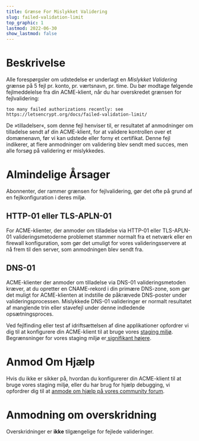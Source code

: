 ```yaml
---
title: Grænse For Mislykket Validering
slug: failed-validation-limit
top_graphic: 1
lastmod: 2022-06-30
show_lastmod: false
---
```



# Beskrivelse
Alle forespørgsler om udstedelse er underlagt en *Mislykket Validering* grænse på 5 fejl pr. konto, pr. værtsnavn, pr. time. Du bør modtage følgende fejlmeddelelse fra din ACME-klient, når du har overskredet grænsen for fejlvalidering:

```
too many failed authorizations recently: see https://letsencrypt.org/docs/failed-validation-limit/
```

De »tilladelser«, som denne fejl henviser til, er resultatet af anmodninger om tilladelse sendt af din ACME-klient, for at validere kontrollen over et domænenavn, før vi kan udstede eller forny et certifikat. Denne fejl indikerer, at flere anmodninger om validering blev sendt med succes, men alle forsøg på validering er mislykkedes.

# Almindelige Årsager

Abonnenter, der rammer grænsen for fejlvalidering, gør det ofte på grund af en fejlkonfiguration i deres miljø.

## HTTP-01 eller TLS-APLN-01

For ACME-klienter, der anmoder om tilladelse via HTTP-01 eller TLS-APLN-01 valideringsmetoderne problemet stammer normalt fra et netværk eller en firewall konfiguration, som gør det umuligt for vores valideringsservere at nå frem til den server, som anmodningen blev sendt fra.

## DNS-01

ACME-klienter der anmoder om tilladelse via DNS-01 valideringsmetoden kræver, at du opretter en CNAME-rekord i din primære DNS-zone, som gør det muligt for ACME-klienten at indstille de påkrævede DNS-poster under valideringsprocessen. Mislykkede DNS-01 valideringer er normalt resultatet af manglende trin eller stavefejl under denne indledende opsætningsproces.

Ved fejlfinding eller test af idriftsættelsen af dine applikationer opfordrer vi dig til at konfigurere din ACME-klient til at bruge vores [staging miljø](/docs/staging-environment/). Begrænsninger for vores staging miljø er[ signifikant højere](/docs/staging-environment/#rate-limits).

# Anmod Om Hjælp

Hvis du ikke er sikker på, hvordan du konfigurerer din ACME-klient til at bruge vores staging miljø, eller du har brug for hjælp debugging, vi opfordrer dig til at [anmode om hjælp på vores community forum](https://community.letsencrypt.org/c/help/13).

# Anmodning om overskridning

Overskridninger er **ikke** tilgængelige for fejlede valideringer.